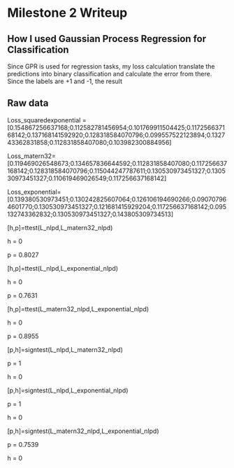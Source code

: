 # Milestone 2 Writeup	

## How I used Gaussian Process Regression for Classification

Since GPR is used for regression tasks, my loss calculation translate the predictions into binary classification and calculate the error from there. Since the labels are +1 and -1, the result 


## Raw data
Loss_squaredexponential = [0.154867256637168;0.112582781456954;0.101769911504425;0.117256637168142;0.137168141592920;0.128318584070796;0.099557522123894;0.132743362831858;0.112831858407080;0.103982300884956]

Loss_matern32=[0.119469026548673;0.134657836644592;0.112831858407080;0.117256637168142;0.128318584070796;0.115044247787611;0.130530973451327;0.130530973451327;0.110619469026549;0.117256637168142]

Loss_exponential=[0.139380530973451;0.130242825607064;0.126106194690266;0.090707964601770;0.130530973451327;0.121681415929204;0.117256637168142;0.095132743362832;0.130530973451327;0.143805309734513]

[h,p]=ttest(L_nlpd,L_matern32_nlpd)

h = 0

p = 0.8027

[h,p]=ttest(L_nlpd,L_exponential_nlpd)

h = 0

p = 0.7631

[h,p]=ttest(L_matern32_nlpd,L_exponential_nlpd)

h = 0

p = 0.8955

[p,h]=signtest(L_nlpd,L_matern32_nlpd)

p = 1

h = 0

[p,h]=signtest(L_nlpd,L_exponential_nlpd)

p = 1

h = 0

[p,h]=signtest(L_matern32_nlpd,L_exponential_nlpd)

p = 0.7539

h = 0
